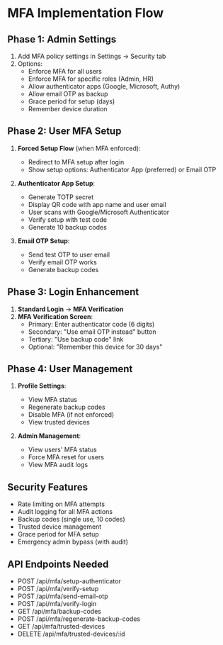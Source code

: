 # MFA Implementation Flow

## Phase 1: Admin Settings
1. Add MFA policy settings in Settings → Security tab
2. Options:
   - Enforce MFA for all users
   - Enforce MFA for specific roles (Admin, HR)
   - Allow authenticator apps (Google, Microsoft, Authy)
   - Allow email OTP as backup
   - Grace period for setup (days)
   - Remember device duration

## Phase 2: User MFA Setup
1. **Forced Setup Flow** (when MFA enforced):
   - Redirect to MFA setup after login
   - Show setup options: Authenticator App (preferred) or Email OTP
   
2. **Authenticator App Setup**:
   - Generate TOTP secret
   - Display QR code with app name and user email
   - User scans with Google/Microsoft Authenticator
   - Verify setup with test code
   - Generate 10 backup codes
   
3. **Email OTP Setup**:
   - Send test OTP to user email
   - Verify email OTP works
   - Generate backup codes

## Phase 3: Login Enhancement
1. **Standard Login** → **MFA Verification**
2. **MFA Verification Screen**:
   - Primary: Enter authenticator code (6 digits)
   - Secondary: "Use email OTP instead" button
   - Tertiary: "Use backup code" link
   - Optional: "Remember this device for 30 days"

## Phase 4: User Management
1. **Profile Settings**:
   - View MFA status
   - Regenerate backup codes
   - Disable MFA (if not enforced)
   - View trusted devices

2. **Admin Management**:
   - View users' MFA status
   - Force MFA reset for users
   - View MFA audit logs

## Security Features
- Rate limiting on MFA attempts
- Audit logging for all MFA actions
- Backup codes (single use, 10 codes)
- Trusted device management
- Grace period for MFA setup
- Emergency admin bypass (with audit)

## API Endpoints Needed
- POST /api/mfa/setup-authenticator
- POST /api/mfa/verify-setup
- POST /api/mfa/send-email-otp
- POST /api/mfa/verify-login
- GET /api/mfa/backup-codes
- POST /api/mfa/regenerate-backup-codes
- GET /api/mfa/trusted-devices
- DELETE /api/mfa/trusted-devices/:id